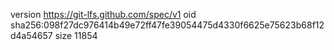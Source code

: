 version https://git-lfs.github.com/spec/v1
oid sha256:098f27dc976414b49e72ff47fe39054475d4330f6625e75623b68f12d4a54657
size 11854
